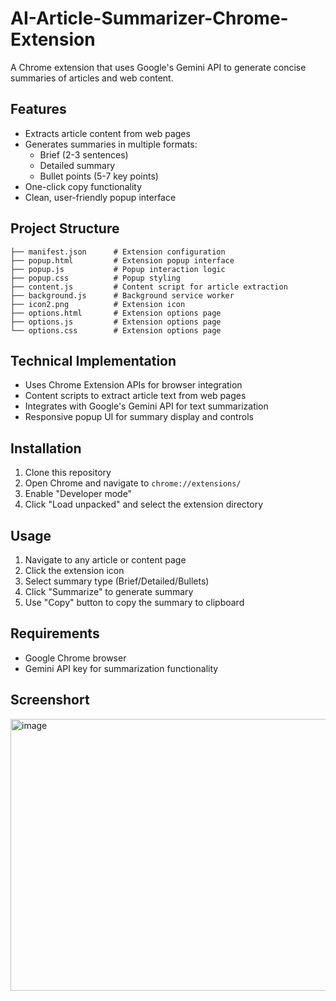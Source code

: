 # AI-Article-Summarizer-Chrome-Extension
A Chrome extension that uses Google's Gemini API to generate concise summaries of articles and web content.

## Features

- Extracts article content from web pages
- Generates summaries in multiple formats:
  - Brief (2-3 sentences)
  - Detailed summary
  - Bullet points (5-7 key points)
- One-click copy functionality
- Clean, user-friendly popup interface

## Project Structure

```
├── manifest.json      # Extension configuration
├── popup.html         # Extension popup interface
├── popup.js           # Popup interaction logic
├── popup.css          # Popup styling
├── content.js         # Content script for article extraction
├── background.js      # Background service worker
├── icon2.png          # Extension icon
├── options.html       # Extension options page
├── options.js         # Extension options page
└── options.css        # Extension options page
```

## Technical Implementation

- Uses Chrome Extension APIs for browser integration
- Content scripts to extract article text from web pages
- Integrates with Google's Gemini API for text summarization
- Responsive popup UI for summary display and controls

## Installation

1. Clone this repository
2. Open Chrome and navigate to `chrome://extensions/`
3. Enable "Developer mode"
4. Click "Load unpacked" and select the extension directory

## Usage

1. Navigate to any article or content page
2. Click the extension icon
3. Select summary type (Brief/Detailed/Bullets)
4. Click "Summarize" to generate summary
5. Use "Copy" button to copy the summary to clipboard

## Requirements

- Google Chrome browser
- Gemini API key for summarization functionality

## Screenshort
<img width="582" height="435" alt="image" src="https://github.com/user-attachments/assets/062486e0-e8da-494f-a92c-83f3eedc3726" />

